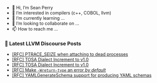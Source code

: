 - 👋 Hi, I’m Sean Perry
- 👀 I’m interested in compilers (c++, COBOL, llvm)
- 🌱 I’m currently learning ...
- 💞️ I’m looking to collaborate on ...
- 📫 How to reach me ...

<!---
s66perry/s66perry is a ✨ special ✨ repository because its `README.md` (this file) appears on your GitHub profile.
You can click the Preview link to take a look at your changes.
--->
### 📕 Latest LLVM Discourse Posts

<!-- DISCOURSE-LLVM:START -->
- [[RFC] PTRACE_SEIZE when attaching to dead processes](https://discourse.llvm.org/t/rfc-ptrace-seize-when-attaching-to-dead-processes/85825#post_2)
- [[RFC] TOSA Dialect Increment to v1.0](https://discourse.llvm.org/t/rfc-tosa-dialect-increment-to-v1-0/83708#post_11)
- [[RFC] TOSA Dialect Increment to v1.0](https://discourse.llvm.org/t/rfc-tosa-dialect-increment-to-v1-0/83708#post_10)
- [[RFC] Make `-Wreturn-type` an error *by default*](https://discourse.llvm.org/t/rfc-make-wreturn-type-an-error-by-default/85775#post_5)
- [[RFC] YAMLGenerateSchema support for producing YAML schemas](https://discourse.llvm.org/t/rfc-yamlgenerateschema-support-for-producing-yaml-schemas/85846#post_2)
<!-- DISCOURSE-LLVM:END -->

